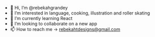 - 👋 Hi, I’m @rebekahgrandey
- 👀 I’m interested in language, cooking, illustration and roller skating
- 🌱 I’m currently learning React
- 💞️ I’m looking to collaborate on a new app
- 📫 How to reach me -> rebekahtdesigns@gmail.com

<!---
rebekahgrandey/rebekahgrandey is a ✨ special ✨ repository because its `README.md` (this file) appears on your GitHub profile.
You can click the Preview link to take a look at your changes.
--->
